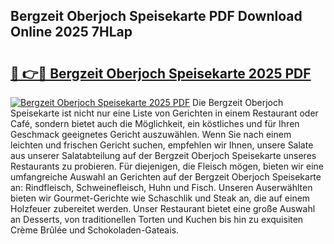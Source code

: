 ## Bergzeit Oberjoch Speisekarte PDF Download Online 2025 7HLap

# <h2><a href="http://gc8cg7p.nevu.top/?p=Bergzeit+Oberjoch+Speisekarte">🔗 👉🔴 Bergzeit Oberjoch Speisekarte 2025 PDF</a></h2>

[![Bergzeit Oberjoch Speisekarte 2025 PDF](https://i.imgur.com/dBaPXMq.png)](http://gc8cg7p.nevu.top/?p=Bergzeit+Oberjoch+Speisekarte)
Die Bergzeit Oberjoch Speisekarte ist nicht nur eine Liste von Gerichten in einem Restaurant oder Café, sondern bietet auch die Möglichkeit, ein köstliches und für Ihren Geschmack geeignetes Gericht auszuwählen. Wenn Sie nach einem leichten und frischen Gericht suchen, empfehlen wir Ihnen, unsere Salate aus unserer Salatabteilung auf der Bergzeit Oberjoch Speisekarte unseres Restaurants zu probieren. Für diejenigen, die Fleisch mögen, bieten wir eine umfangreiche Auswahl an Gerichten auf der Bergzeit Oberjoch Speisekarte an: Rindfleisch, Schweinefleisch, Huhn und Fisch. Unseren Auserwählten bieten wir Gourmet-Gerichte wie Schaschlik und Steak an, die auf einem Holzfeuer zubereitet werden. Unser Restaurant bietet eine große Auswahl an Desserts, von traditionellen Torten und Kuchen bis hin zu exquisiten Crème Brûlée und Schokoladen-Gateais.
